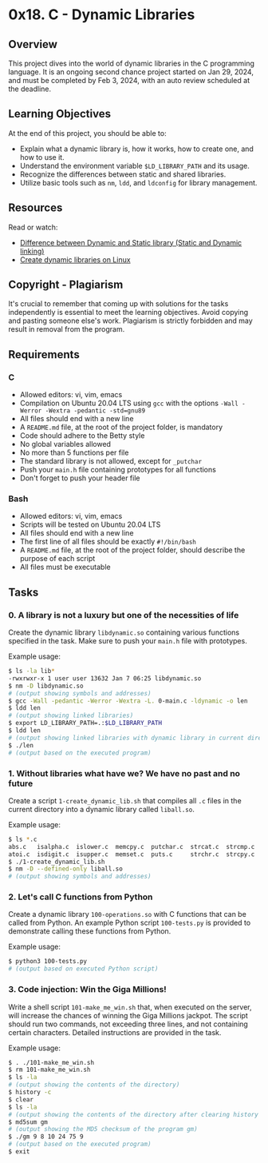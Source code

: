 # 0x18. C - Dynamic Libraries

## Overview

This project dives into the world of dynamic libraries in the C programming language. It is an ongoing second chance project started on Jan 29, 2024, and must be completed by Feb 3, 2024, with an auto review scheduled at the deadline.

## Learning Objectives

At the end of this project, you should be able to:

- Explain what a dynamic library is, how it works, how to create one, and how to use it.
- Understand the environment variable `$LD_LIBRARY_PATH` and its usage.
- Recognize the differences between static and shared libraries.
- Utilize basic tools such as `nm`, `ldd`, and `ldconfig` for library management.

## Resources

Read or watch:

- [Difference between Dynamic and Static library (Static and Dynamic linking)](https://www.geeksforgeeks.org/static-vs-dynamic-libraries/)
- [Create dynamic libraries on Linux](https://www.cprogramming.com/tutorial/shared-libraries-linux-gcc.html)

## Copyright - Plagiarism

It's crucial to remember that coming up with solutions for the tasks independently is essential to meet the learning objectives. Avoid copying and pasting someone else's work. Plagiarism is strictly forbidden and may result in removal from the program.

## Requirements

### C

- Allowed editors: vi, vim, emacs
- Compilation on Ubuntu 20.04 LTS using `gcc` with the options `-Wall -Werror -Wextra -pedantic -std=gnu89`
- All files should end with a new line
- A `README.md` file, at the root of the project folder, is mandatory
- Code should adhere to the Betty style
- No global variables allowed
- No more than 5 functions per file
- The standard library is not allowed, except for `_putchar`
- Push your `main.h` file containing prototypes for all functions
- Don't forget to push your header file

### Bash

- Allowed editors: vi, vim, emacs
- Scripts will be tested on Ubuntu 20.04 LTS
- All files should end with a new line
- The first line of all files should be exactly `#!/bin/bash`
- A `README.md` file, at the root of the project folder, should describe the purpose of each script
- All files must be executable

## Tasks

### 0. A library is not a luxury but one of the necessities of life

Create the dynamic library `libdynamic.so` containing various functions specified in the task. Make sure to push your `main.h` file with prototypes.

Example usage:

```bash
$ ls -la lib*
-rwxrwxr-x 1 user user 13632 Jan 7 06:25 libdynamic.so
$ nm -D libdynamic.so
# (output showing symbols and addresses)
$ gcc -Wall -pedantic -Werror -Wextra -L. 0-main.c -ldynamic -o len
$ ldd len
# (output showing linked libraries)
$ export LD_LIBRARY_PATH=.:$LD_LIBRARY_PATH
$ ldd len
# (output showing linked libraries with dynamic library in current directory)
$ ./len
# (output based on the executed program)
```

### 1. Without libraries what have we? We have no past and no future

Create a script `1-create_dynamic_lib.sh` that compiles all `.c` files in the current directory into a dynamic library called `liball.so`.

Example usage:

```bash
$ ls *.c
abs.c   isalpha.c  islower.c  memcpy.c  putchar.c  strcat.c  strcmp.c  strlen.c   strncpy.c  strspn.c
atoi.c  isdigit.c  isupper.c  memset.c  puts.c     strchr.c  strcpy.c  strncat.c  strpbrk.c  strstr.c
$ ./1-create_dynamic_lib.sh
$ nm -D --defined-only liball.so
# (output showing symbols and addresses)
```

### 2. Let's call C functions from Python

Create a dynamic library `100-operations.so` with C functions that can be called from Python. An example Python script `100-tests.py` is provided to demonstrate calling these functions from Python.

Example usage:

```bash
$ python3 100-tests.py
# (output based on executed Python script)
```

### 3. Code injection: Win the Giga Millions!

Write a shell script `101-make_me_win.sh` that, when executed on the server, will increase the chances of winning the Giga Millions jackpot. The script should run two commands, not exceeding three lines, and not containing certain characters. Detailed instructions are provided in the task.

Example usage:

```bash
$ . ./101-make_me_win.sh
$ rm 101-make_me_win.sh
$ ls -la
# (output showing the contents of the directory)
$ history -c
$ clear
$ ls -la
# (output showing the contents of the directory after clearing history and terminal)
$ md5sum gm
# (output showing the MD5 checksum of the program gm)
$ ./gm 9 8 10 24 75 9
# (output based on the executed program)
$ exit
```
